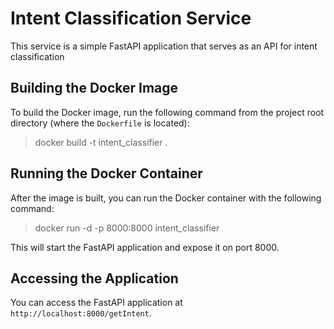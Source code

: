 # Intent Classification Service

This service is a simple FastAPI application that serves as an API for intent classification

## Building the Docker Image

To build the Docker image, run the following command from the project root directory (where the `Dockerfile` is located):

> docker build -t intent_classifier .

## Running the Docker Container

After the image is built, you can run the Docker container with the following command:

> docker run -d -p 8000:8000 intent_classifier

This will start the FastAPI application and expose it on port 8000.

## Accessing the Application

You can access the FastAPI application at `http://localhost:8000/getIntent`.